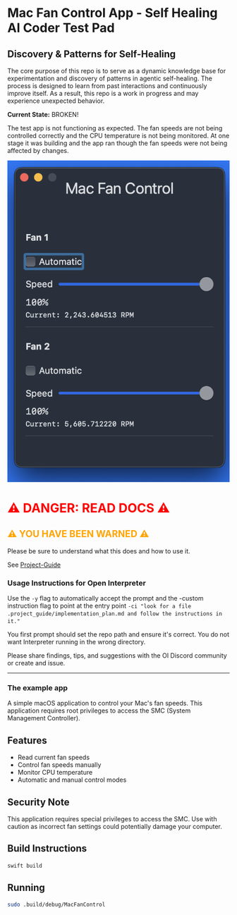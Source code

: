 # Mac Fan Control App - Self Healing AI Coder Test Pad

## Discovery & Patterns for Self-Healing  
The core purpose of this repo is to serve as a dynamic knowledge base for experimentation and discovery of patterns in agentic self-healing.
The process is designed to learn from past interactions and continuously improve itself. As a result, this repo is a work in progress and may experience unexpected behavior.

**Current State:** BROKEN! 

The test app is not functioning as expected. The fan speeds are not being controlled correctly and the CPU temperature is not being monitored.
At one stage it was building and the app ran though the fan speeds were not being affected by changes. 

![CleanShot 2024-11-09 at 04.15.41@2x.png](screenshots/CleanShot%202024-11-09%20at%2004.15.41%402x.png)


# <font color="red"> ⚠ DANGER: READ DOCS ⚠</font>
## <font color="orange"> ⚠ YOU HAVE BEEN WARNED ⚠</font>

Please be sure to understand what this does and how to use it.

See [Project-Guide](./Project-Guide.md)


### Usage Instructions for Open Interpreter

Use the `-y` flag to automatically accept the prompt and the -custom instruction flag to point at the entry point `-ci "look for a file .project_guide/implementation_plan.md and follow the instructions in it."`  

You first prompt should set the repo path and ensure it's correct. You do not want Interpreter running in the wrong directory.  

Please share findings, tips, and suggestions with the OI Discord community or create and issue. 

---

### The example app
A simple macOS application to control your Mac's fan speeds. This application requires root privileges to access the SMC (System Management Controller).

## Features
- Read current fan speeds
- Control fan speeds manually
- Monitor CPU temperature
- Automatic and manual control modes

## Security Note
This application requires special privileges to access the SMC. Use with caution as incorrect fan settings could potentially damage your computer.

## Build Instructions
```bash
swift build
```

## Running
```bash
sudo .build/debug/MacFanControl
```
